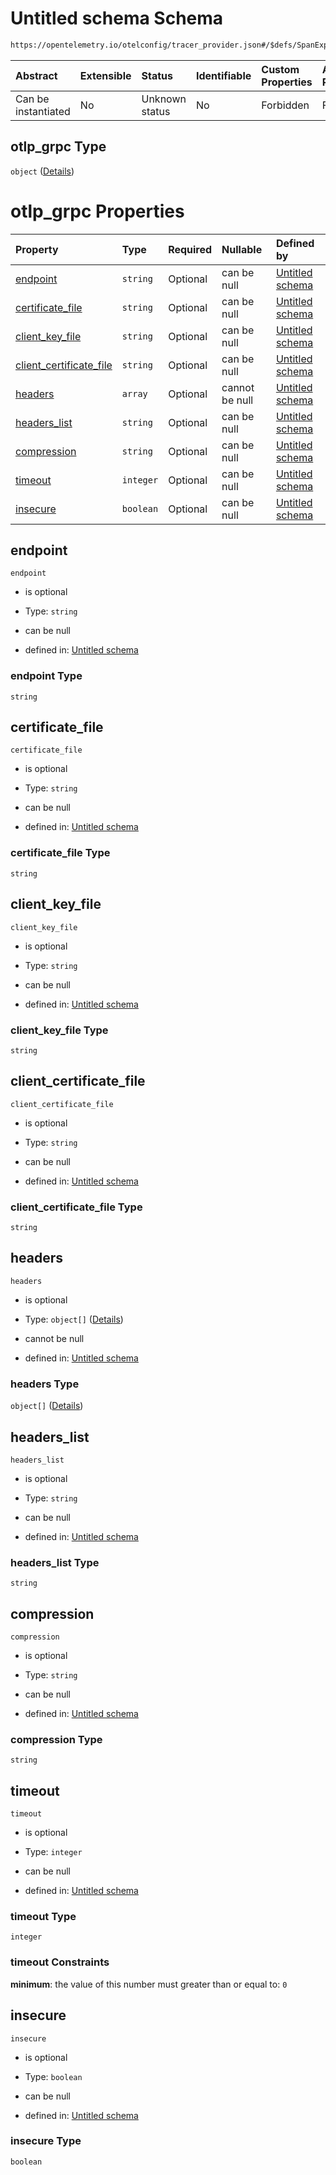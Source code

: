 # Untitled schema Schema

```txt
https://opentelemetry.io/otelconfig/tracer_provider.json#/$defs/SpanExporter/properties/otlp_grpc
```



| Abstract            | Extensible | Status         | Identifiable | Custom Properties | Additional Properties | Access Restrictions | Defined In                                                                       |
| :------------------ | :--------- | :------------- | :----------- | :---------------- | :-------------------- | :------------------ | :------------------------------------------------------------------------------- |
| Can be instantiated | No         | Unknown status | No           | Forbidden         | Forbidden             | none                | [tracer\_provider.json\*](../schema/tracer_provider.json "open original schema") |

## otlp\_grpc Type

`object` ([Details](common-defs-otlpgrpcexporter.md))

# otlp\_grpc Properties

| Property                                              | Type      | Required | Nullable       | Defined by                                                                                                                                                                                         |
| :---------------------------------------------------- | :-------- | :------- | :------------- | :------------------------------------------------------------------------------------------------------------------------------------------------------------------------------------------------- |
| [endpoint](#endpoint)                                 | `string`  | Optional | can be null    | [Untitled schema](common-defs-otlpgrpcexporter-properties-endpoint.md "https://opentelemetry.io/otelconfig/common.json#/$defs/OtlpGrpcExporter/properties/endpoint")                               |
| [certificate\_file](#certificate_file)                | `string`  | Optional | can be null    | [Untitled schema](common-defs-otlpgrpcexporter-properties-certificate_file.md "https://opentelemetry.io/otelconfig/common.json#/$defs/OtlpGrpcExporter/properties/certificate_file")               |
| [client\_key\_file](#client_key_file)                 | `string`  | Optional | can be null    | [Untitled schema](common-defs-otlpgrpcexporter-properties-client_key_file.md "https://opentelemetry.io/otelconfig/common.json#/$defs/OtlpGrpcExporter/properties/client_key_file")                 |
| [client\_certificate\_file](#client_certificate_file) | `string`  | Optional | can be null    | [Untitled schema](common-defs-otlpgrpcexporter-properties-client_certificate_file.md "https://opentelemetry.io/otelconfig/common.json#/$defs/OtlpGrpcExporter/properties/client_certificate_file") |
| [headers](#headers)                                   | `array`   | Optional | cannot be null | [Untitled schema](common-defs-otlpgrpcexporter-properties-headers.md "https://opentelemetry.io/otelconfig/common.json#/$defs/OtlpGrpcExporter/properties/headers")                                 |
| [headers\_list](#headers_list)                        | `string`  | Optional | can be null    | [Untitled schema](common-defs-otlpgrpcexporter-properties-headers_list.md "https://opentelemetry.io/otelconfig/common.json#/$defs/OtlpGrpcExporter/properties/headers_list")                       |
| [compression](#compression)                           | `string`  | Optional | can be null    | [Untitled schema](common-defs-otlpgrpcexporter-properties-compression.md "https://opentelemetry.io/otelconfig/common.json#/$defs/OtlpGrpcExporter/properties/compression")                         |
| [timeout](#timeout)                                   | `integer` | Optional | can be null    | [Untitled schema](common-defs-otlpgrpcexporter-properties-timeout.md "https://opentelemetry.io/otelconfig/common.json#/$defs/OtlpGrpcExporter/properties/timeout")                                 |
| [insecure](#insecure)                                 | `boolean` | Optional | can be null    | [Untitled schema](common-defs-otlpgrpcexporter-properties-insecure.md "https://opentelemetry.io/otelconfig/common.json#/$defs/OtlpGrpcExporter/properties/insecure")                               |

## endpoint



`endpoint`

* is optional

* Type: `string`

* can be null

* defined in: [Untitled schema](common-defs-otlpgrpcexporter-properties-endpoint.md "https://opentelemetry.io/otelconfig/common.json#/$defs/OtlpGrpcExporter/properties/endpoint")

### endpoint Type

`string`

## certificate\_file



`certificate_file`

* is optional

* Type: `string`

* can be null

* defined in: [Untitled schema](common-defs-otlpgrpcexporter-properties-certificate_file.md "https://opentelemetry.io/otelconfig/common.json#/$defs/OtlpGrpcExporter/properties/certificate_file")

### certificate\_file Type

`string`

## client\_key\_file



`client_key_file`

* is optional

* Type: `string`

* can be null

* defined in: [Untitled schema](common-defs-otlpgrpcexporter-properties-client_key_file.md "https://opentelemetry.io/otelconfig/common.json#/$defs/OtlpGrpcExporter/properties/client_key_file")

### client\_key\_file Type

`string`

## client\_certificate\_file



`client_certificate_file`

* is optional

* Type: `string`

* can be null

* defined in: [Untitled schema](common-defs-otlpgrpcexporter-properties-client_certificate_file.md "https://opentelemetry.io/otelconfig/common.json#/$defs/OtlpGrpcExporter/properties/client_certificate_file")

### client\_certificate\_file Type

`string`

## headers



`headers`

* is optional

* Type: `object[]` ([Details](common-defs-namestringvaluepair.md))

* cannot be null

* defined in: [Untitled schema](common-defs-otlpgrpcexporter-properties-headers.md "https://opentelemetry.io/otelconfig/common.json#/$defs/OtlpGrpcExporter/properties/headers")

### headers Type

`object[]` ([Details](common-defs-namestringvaluepair.md))

## headers\_list



`headers_list`

* is optional

* Type: `string`

* can be null

* defined in: [Untitled schema](common-defs-otlpgrpcexporter-properties-headers_list.md "https://opentelemetry.io/otelconfig/common.json#/$defs/OtlpGrpcExporter/properties/headers_list")

### headers\_list Type

`string`

## compression



`compression`

* is optional

* Type: `string`

* can be null

* defined in: [Untitled schema](common-defs-otlpgrpcexporter-properties-compression.md "https://opentelemetry.io/otelconfig/common.json#/$defs/OtlpGrpcExporter/properties/compression")

### compression Type

`string`

## timeout



`timeout`

* is optional

* Type: `integer`

* can be null

* defined in: [Untitled schema](common-defs-otlpgrpcexporter-properties-timeout.md "https://opentelemetry.io/otelconfig/common.json#/$defs/OtlpGrpcExporter/properties/timeout")

### timeout Type

`integer`

### timeout Constraints

**minimum**: the value of this number must greater than or equal to: `0`

## insecure



`insecure`

* is optional

* Type: `boolean`

* can be null

* defined in: [Untitled schema](common-defs-otlpgrpcexporter-properties-insecure.md "https://opentelemetry.io/otelconfig/common.json#/$defs/OtlpGrpcExporter/properties/insecure")

### insecure Type

`boolean`
